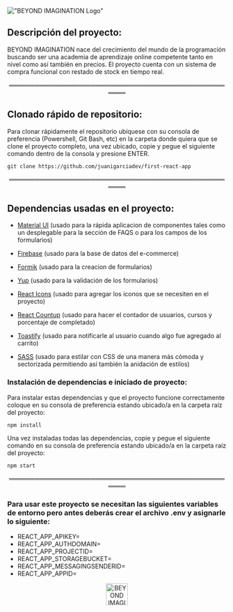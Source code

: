 !["BEYOND IMAGINATION Logo"](https://res.cloudinary.com/diruiumfk/image/upload/v1680216082/beyond-imagination-full_jxvtga.png)

## Descripción del proyecto:

BEYOND IMAGINATION nace del crecimiento del mundo de la programación buscando ser una academia de aprendizaje online competente tanto en nivel como así también en precios. El proyecto cuenta con un sistema de compra funcional con restado de stock en tiempo real.

<p align="center">
══════════════════════════════════════════════════════
</p>

## Clonado rápido de repositorio:

Para clonar rápidamente el repositorio ubíquese con su consola de preferencia (Powershell, Git Bash, etc) en la carpeta donde quiera que se clone el proyecto completo, una vez ubicado, copie y pegue el siguiente comando dentro de la consola y presione ENTER.

```
git clone https://github.com/juanigarciadev/first-react-app
```

<p align="center">
══════════════════════════════════════════════════════
</p>

## Dependencias usadas en el proyecto:

- [Material UI](https://mui.com/) (usado para la rápida aplicacion de componentes tales como un desplegable para la sección de FAQS o para los campos de los formularios)

- [Firebase](https://firebase.google.com/) (usado para la base de datos del e-commerce)

- [Formik](https://formik.org/) (usado para la creacion de formularios)

- [Yup](https://www.npmjs.com/package/yup) (usado para la validación de los formularios)

- [React Icons](https://react-icons.github.io/react-icons) (usado para agregar los iconos que se necesiten en el proyecto)

- [React Countup](https://www.npmjs.com/package/react-countup) (usado para hacer el contador de usuarios, cursos y porcentaje de completado)

- [Toastify]() (usado para notificarle al usuario cuando algo fue agregado al carrito)

- [SASS]() (usado para estilar con CSS de una manera más cómoda y sectorizada permitiendo así también la anidación de estilos)

### Instalación de dependencias e iniciado de proyecto:

Para instalar estas dependencias y que el proyecto funcione correctamente coloque en su consola de preferencia estando ubicado/a en la carpeta raíz del proyecto:

```
npm install
```

Una vez instaladas todas las dependencias, copie y pegue el siguiente comando en su consola de preferencia estando ubicado/a en la carpeta raíz del proyecto:

```
npm start
```

<p align="center">
══════════════════════════════════════════════════════
</p>

### Para usar este proyecto se necesitan las siguientes variables de entorno pero antes deberás crear el archivo .env y asignarle lo siguiente:

- REACT_APP_APIKEY=
- REACT_APP_AUTHDOMAIN=
- REACT_APP_PROJECTID=
- REACT_APP_STORAGEBUCKET=
- REACT_APP_MESSAGINGSENDERID=
- REACT_APP_APPID=

<p align="center">
 <img width="50px" src="https://res.cloudinary.com/diruiumfk/image/upload/v1680216082/beyond-imagination_zfxqv7.png" alt="BEYOND IMAGINATION Logo Mini"/>
</p>
